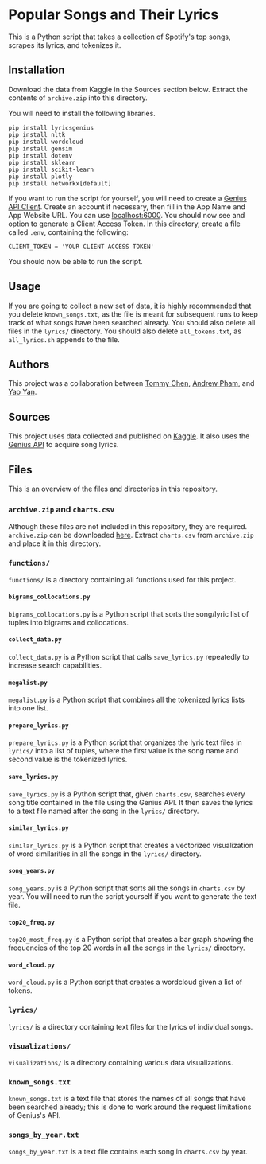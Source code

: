 # Popular Songs and Their Lyrics

This is a Python script that takes a collection of Spotify's top songs, scrapes its lyrics, and tokenizes it.

## Installation

Download the data from Kaggle in the Sources section below. Extract the contents of `archive.zip` into this directory.

You will need to install the following libraries.

    pip install lyricsgenius
    pip install nltk
    pip install wordcloud
    pip install gensim
    pip install dotenv
    pip install sklearn
    pip install scikit-learn
    pip install plotly
    pip install networkx[default]

If you want to run the script for yourself, you will need to create a [Genius API Client](https://genius.com/api-clients). Create an account if necessary, then fill in the App Name and App Website URL. You can use [localhost:6000](http://localhost:6000/). You should now see and option to generate a Client Access Token. In this directory, create a file called `.env`, containing the following:

    CLIENT_TOKEN = 'YOUR CLIENT ACCESS TOKEN'

You should now be able to run the script.

## Usage

If you are going to collect a new set of data, it is highly recommended that you delete `known_songs.txt`, as the file is meant for subsequent runs to keep track of what songs have been searched already. You should also delete all files in the `lyrics/` directory. You should also delete `all_tokens.txt`, as `all_lyrics.sh` appends to the file.

## Authors

This project was a collaboration between [Tommy Chen](https://github.com/chenafb), [Andrew Pham](https://github.com/phamao), and [Yao Yan](https://github.com/yaoyan01).

## Sources

This project uses data collected and published on [Kaggle](https://www.kaggle.com/datasets/dhruvildave/spotify-charts). It also uses the [Genius API](https://docs.genius.com/) to acquire song lyrics.

## Files

This is an overview of the files and directories in this repository.

### `archive.zip` and `charts.csv`

Although these files are not included in this repository, they are required. `archive.zip` can be downloaded [here](https://www.kaggle.com/datasets/dhruvildave/spotify-charts). Extract `charts.csv` from `archive.zip` and place it in this directory.

### `functions/`

`functions/` is a directory containing all functions used for this project.

#### `bigrams_collocations.py`

`bigrams_collocations.py` is a Python script that sorts the song/lyric list of tuples into bigrams and collocations.

#### `collect_data.py`

`collect_data.py` is a Python script that calls `save_lyrics.py` repeatedly to increase search capabilities.

#### `megalist.py`

`megalist.py` is a Python script that combines all the tokenized lyrics lists into one list.

#### `prepare_lyrics.py`

`prepare_lyrics.py` is a Python script that organizes the lyric text files in `lyrics/` into a list of tuples, where the first value is the song name and second value is the tokenized lyrics.

#### `save_lyrics.py`

`save_lyrics.py` is a Python script that, given `charts.csv`, searches every song title contained in the file using the Genius API. It then saves the lyrics to a text file named after the song in the `lyrics/` directory.

#### `similar_lyrics.py`

`similar_lyrics.py` is a Python script that creates a vectorized visualization of word similarities in all the songs in the `lyrics/` directory.

#### `song_years.py`

`song_years.py` is a Python script that sorts all the songs in `charts.csv` by year. You will need to run the script yourself if you want to generate the text file.

#### `top20_freq.py`

`top20_most_freq.py` is a Python script that creates a bar graph showing the frequencies of the top 20 words in all the songs in the `lyrics/` directory.

#### `word_cloud.py`

`word_cloud.py` is a Python script that creates a wordcloud given a list of tokens.

### `lyrics/`

`lyrics/` is a directory containing text files for the lyrics of individual songs.

### `visualizations/`

`visualizations/` is a directory containing various data visualizations.

### `known_songs.txt`

`known_songs.txt` is a text file that stores the names of all songs that have been searched already; this is done to work around the request limitations of Genius's API.

### `songs_by_year.txt`

`songs_by_year.txt` is a text file contains each song in `charts.csv` by year.